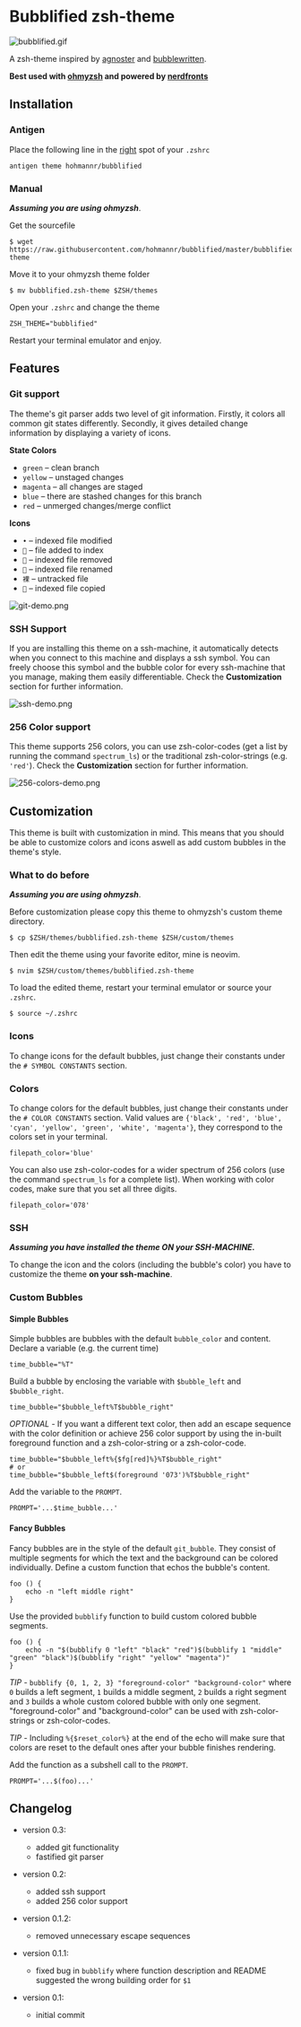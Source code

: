 # Bubblified zsh-theme

![bubblified.gif](https://raw.githubusercontent.com/hohmannr/bubblified/master/pics/bubblified.gif)

A zsh-theme inspired by [agnoster](https://github.com/agnoster/agnoster-zsh-theme) and [bubblewritten](https://github.com/paracorde/dots/blob/master/bubblewritten.zsh-theme).

**Best used with [ohmyzsh](https://github.com/ohmyzsh/ohmyzsh) and powered by [nerdfronts](https://github.com/ryanoasis/nerd-fonts)**

## Installation

### Antigen

Place the following line in the [right](https://github.com/zsh-users/antigen) spot of your `.zshrc`

```
antigen theme hohmannr/bubblified
```


### Manual

***Assuming you are using ohmyzsh***.

Get the sourcefile
```
$ wget https://raw.githubusercontent.com/hohmannr/bubblified/master/bubblified.zsh-theme
```

Move it to your ohmyzsh theme folder
```
$ mv bubblified.zsh-theme $ZSH/themes
```

Open your `.zshrc` and change the theme
```
ZSH_THEME="bubblified"
```

Restart your terminal emulator and enjoy.

## Features

### Git support

The theme's git parser adds two level of git information. Firstly, it colors all common git states differently. Secondly, it gives detailed change information by displaying a variety of icons.

**State Colors**

- `green` – clean branch
- `yellow` – unstaged changes
- `magenta` – all changes are staged
- `blue` – there are stashed changes for this branch
- `red` – unmerged changes/merge conflict

**Icons**

- `•` – indexed file modified
- `` – file added to index
- `` – indexed file removed
- `` – indexed file renamed
- `裸` – untracked file
- `` – indexed file copied

![git-demo.png](https://raw.githubusercontent.com/hohmannr/bubblified/master/pics/git-demo.png)

### SSH Support

If you are installing this theme on a ssh-machine, it automatically detects when you connect to this machine and displays a ssh symbol. You can freely choose this symbol and the bubble color for every ssh-machine that you manage, making them easily differentiable. Check the **Customization** section for further information.

![ssh-demo.png](https://raw.githubusercontent.com/hohmannr/bubblified/master/pics/ssh-demo.png)

### 256 Color support

This theme supports 256 colors, you can use zsh-color-codes (get a list by running the command `spectrum_ls`) or the traditional zsh-color-strings (e.g. `'red'`). Check the **Customization** section for further information.

![256-colors-demo.png](https://raw.githubusercontent.com/hohmannr/bubblified/master/pics/256-colors-demo.png)

## Customization

This theme is built with customization in mind. This means that you should be able to customize colors and icons aswell as add custom bubbles in the theme's style.

### What to do before

***Assuming you are using ohmyzsh***.

Before customization please copy this theme to ohmyzsh's custom theme directory.
```
$ cp $ZSH/themes/bubblified.zsh-theme $ZSH/custom/themes
```

Then edit the theme using your favorite editor, mine is neovim.
```
$ nvim $ZSH/custom/themes/bubblified.zsh-theme
```
To load the edited theme, restart your terminal emulator or source your `.zshrc`.
```
$ source ~/.zshrc
```

### Icons

To change icons for the default bubbles, just change their constants under the `# SYMBOL CONSTANTS` section.

### Colors

To change colors for the default bubbles, just change their constants under the `# COLOR CONSTANTS` section. Valid values are `{'black', 'red', 'blue', 'cyan', 'yellow', 'green', 'white', 'magenta'}`, they correspond to the colors set in your terminal.

```
filepath_color='blue'
```

You can also use zsh-color-codes for a wider spectrum of 256 colors (use the command `spectrum_ls` for a complete list). When working with color codes, make sure that you set all three digits.

```
filepath_color='078'
```

### SSH

***Assuming you have installed the theme ON your SSH-MACHINE.***

To change the icon and the colors (including the bubble's color) you have to customize the theme **on your ssh-machine**.

### Custom Bubbles

#### Simple Bubbles

Simple bubbles are bubbles with the default `bubble_color` and content.
Declare a variable (e.g. the current time)

```
time_bubble="%T"
```
    
Build a bubble by enclosing the variable with `$bubble_left` and `$bubble_right`.

```
time_bubble="$bubble_left%T$bubble_right"
```

*OPTIONAL* - If you want a different text color, then add an escape sequence with the color definition or achieve 256 color support by using the in-built foreground function and a zsh-color-string or a zsh-color-code.

```
time_bubble="$bubble_left%{$fg[red]%}%T$bubble_right"
# or
time_bubble="$bubble_left$(foreground '073')%T$bubble_right"
```

Add the variable to the `PROMPT`.

```
PROMPT='...$time_bubble...'
```

#### Fancy Bubbles

Fancy bubbles are in the style of the default `git_bubble`. They consist of multiple segments for which the text and the background can be colored individually.
Define a custom function that echos the bubble's content.

```
foo () {
    echo -n "left middle right"
}
```

Use the provided `bubblify` function to build custom colored bubble segments.

```
foo () {
    echo -n "$(bubblify 0 "left" "black" "red")$(bubblify 1 "middle" "green" "black")$(bubblify "right" "yellow" "magenta")"
}
```

*TIP* - `bubblify {0, 1, 2, 3} "foreground-color" "background-color"` where `0` builds a left segment, `1` builds a middle segment, `2` builds a right segment and `3` builds a whole custom colored bubble with only one segment. "foreground-color" and "background-color" can be used with zsh-color-strings or zsh-color-codes.

*TIP* - Including `%{$reset_color%}` at the end of the echo will make sure that colors are reset to the default ones after your bubble finishes rendering.

Add the function as a subshell call to the `PROMPT`.

```
PROMPT='...$(foo)...'
```

## Changelog

- version 0.3:
    - added git functionality
    - fastified git parser

- version 0.2:
    - added ssh support
    - added 256 color support

- version 0.1.2:
    - removed unnecessary escape sequences

- version 0.1.1:
    - fixed bug in `bubblify` where function description and README suggested the wrong building order for `$1`

- version 0.1:
    - initial commit

